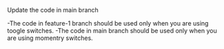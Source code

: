 Update the code in main branch

-The code in feature-1 branch should be used only when you are using toogle switches.
-The code in main branch should be used only when you are using momentry switches.

